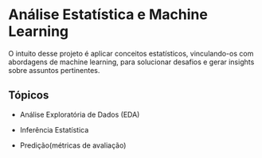 # Análise Estatística e Machine Learning

O intuito desse projeto é aplicar conceitos estatísticos, vinculando-os com abordagens de machine learning, para solucionar desafios e gerar insights sobre assuntos pertinentes.


## Tópicos 
- Análise Exploratória de Dados (EDA)

- Inferência Estatística

- Predição(métricas de avaliação)


